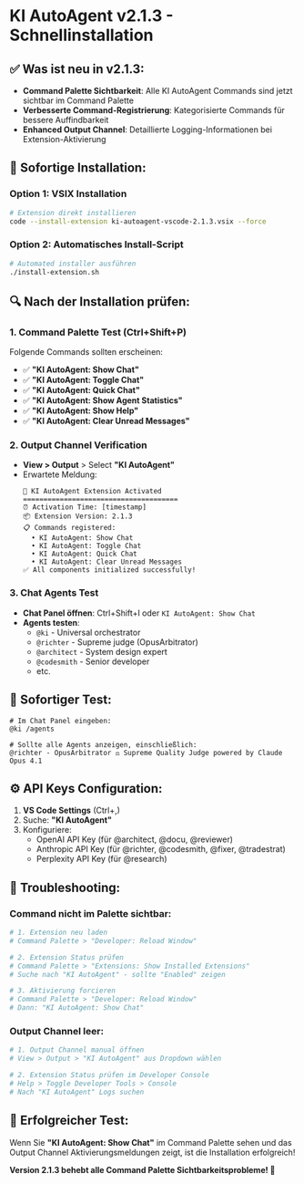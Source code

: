 # KI AutoAgent v2.1.3 - Schnellinstallation

## ✅ Was ist neu in v2.1.3:
- **Command Palette Sichtbarkeit**: Alle KI AutoAgent Commands sind jetzt sichtbar im Command Palette
- **Verbesserte Command-Registrierung**: Kategorisierte Commands für bessere Auffindbarkeit
- **Enhanced Output Channel**: Detaillierte Logging-Informationen bei Extension-Aktivierung

## 🚀 Sofortige Installation:

### Option 1: VSIX Installation
```bash
# Extension direkt installieren
code --install-extension ki-autoagent-vscode-2.1.3.vsix --force
```

### Option 2: Automatisches Install-Script
```bash
# Automated installer ausführen
./install-extension.sh
```

## 🔍 Nach der Installation prüfen:

### 1. Command Palette Test (Ctrl+Shift+P)
Folgende Commands sollten erscheinen:
- ✅ **"KI AutoAgent: Show Chat"**
- ✅ **"KI AutoAgent: Toggle Chat"** 
- ✅ **"KI AutoAgent: Quick Chat"**
- ✅ **"KI AutoAgent: Show Agent Statistics"**
- ✅ **"KI AutoAgent: Show Help"**
- ✅ **"KI AutoAgent: Clear Unread Messages"**

### 2. Output Channel Verification
- **View > Output** > Select **"KI AutoAgent"**
- Erwartete Meldung:
  ```
  🤖 KI AutoAgent Extension Activated
  ======================================
  ⏰ Activation Time: [timestamp]
  📦 Extension Version: 2.1.3
  📋 Commands registered:
    • KI AutoAgent: Show Chat
    • KI AutoAgent: Toggle Chat
    • KI AutoAgent: Quick Chat
    • KI AutoAgent: Clear Unread Messages
  ✅ All components initialized successfully!
  ```

### 3. Chat Agents Test
- **Chat Panel öffnen**: Ctrl+Shift+I oder `KI AutoAgent: Show Chat`
- **Agents testen**:
  - `@ki` - Universal orchestrator
  - `@richter` - Supreme judge (OpusArbitrator)
  - `@architect` - System design expert
  - `@codesmith` - Senior developer
  - etc.

## 🎯 Sofortiger Test:

```
# Im Chat Panel eingeben:
@ki /agents

# Sollte alle Agents anzeigen, einschließlich:
@richter - OpusArbitrator ⚖️ Supreme Quality Judge powered by Claude Opus 4.1
```

## ⚙️ API Keys Configuration:
1. **VS Code Settings** (Ctrl+,)
2. Suche: **"KI AutoAgent"**
3. Konfiguriere:
   - OpenAI API Key (für @architect, @docu, @reviewer)
   - Anthropic API Key (für @richter, @codesmith, @fixer, @tradestrat)
   - Perplexity API Key (für @research)

## 🐛 Troubleshooting:

### Command nicht im Palette sichtbar:
```bash
# 1. Extension neu laden
# Command Palette > "Developer: Reload Window"

# 2. Extension Status prüfen
# Command Palette > "Extensions: Show Installed Extensions"
# Suche nach "KI AutoAgent" - sollte "Enabled" zeigen

# 3. Aktivierung forcieren
# Command Palette > "Developer: Reload Window"
# Dann: "KI AutoAgent: Show Chat"
```

### Output Channel leer:
```bash
# 1. Output Channel manual öffnen
# View > Output > "KI AutoAgent" aus Dropdown wählen

# 2. Extension Status prüfen im Developer Console
# Help > Toggle Developer Tools > Console
# Nach "KI AutoAgent" Logs suchen
```

## 🎉 Erfolgreicher Test:
Wenn Sie **"KI AutoAgent: Show Chat"** im Command Palette sehen und das Output Channel Aktivierungsmeldungen zeigt, ist die Installation erfolgreich!

**Version 2.1.3 behebt alle Command Palette Sichtbarkeitsprobleme! 🚀**